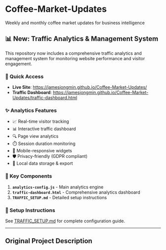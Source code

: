 # Coffee-Market-Updates
Weekly and monthly coffee market updates for business intelligence

## 📊 New: Traffic Analytics & Management System

This repository now includes a comprehensive traffic analytics and management system for monitoring website performance and visitor engagement.

### 🚀 Quick Access
- **Live Site**: https://jamesjongmin.github.io/Coffee-Market-Updates/
- **Traffic Dashboard**: https://jamesjongmin.github.io/Coffee-Market-Updates/traffic-dashboard.html

### ✨ Analytics Features
- 📈 Real-time visitor tracking
- 📊 Interactive traffic dashboard  
- 🔍 Page view analytics
- ⏱️ Session duration monitoring
- 📱 Mobile-responsive widgets
- 🛡️ Privacy-friendly (GDPR compliant)
- 💾 Local data storage & export

### 🎯 Key Components
1. **`analytics-config.js`** - Main analytics engine
2. **`traffic-dashboard.html`** - Comprehensive analytics dashboard
3. **`TRAFFIC_SETUP.md`** - Detailed setup instructions

### 🔧 Setup Instructions
See [TRAFFIC_SETUP.md](TRAFFIC_SETUP.md) for complete configuration guide.

---

## Original Project Description
